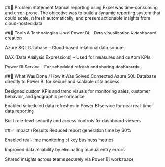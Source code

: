 ##🧠 Problem Statement
Manual reporting using Excel was time-consuming and error-prone. The objective was to build a dynamic reporting system that could scale, refresh automatically, and present actionable insights from cloud-hosted data.

##🔧 Tools & Technologies Used
Power BI – Data visualization & dashboard creation

Azure SQL Database – Cloud-based relational data source

DAX (Data Analysis Expressions) – Used for measures and custom KPIs

Power BI Service – For scheduled refresh and sharing dashboards

##🚀 What Was Done / How It Was Solved
Connected Azure SQL Database directly to Power BI for secure and scalable data access

Designed custom KPIs and trend visuals for monitoring sales, customer behavior, and geographic performance

Enabled scheduled data refreshes in Power BI service for near real-time data reporting

Built role-level security and access controls for dashboard viewers

##✅ Impact / Results
Reduced report generation time by 60%

Enabled real-time monitoring of key business metrics

Improved data reliability by eliminating manual entry errors

Shared insights across teams securely via Power BI workspace

